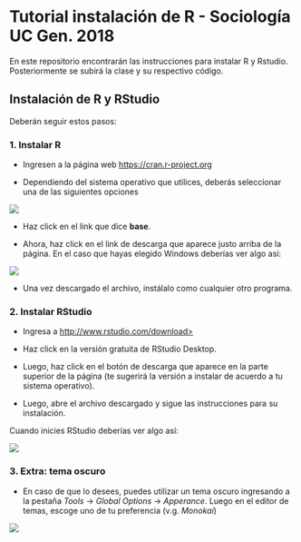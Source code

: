 # Tutorial instalación de R - Sociología UC Gen. 2018

En este repositorio encontrarán las instrucciones para instalar R y Rstudio. Posteriormente se subirá la clase y su respectivo código.

## Instalación de R y RStudio

Deberán seguir estos pasos:

### 1. **Instalar R**

  - Ingresen a la página web <https://cran.r-project.org>

  - Dependiendo del sistema operativo que utilices, deberás seleccionar una de las siguientes opciones

   ![](https://github.com/sirojas/Clases_ISUC/blob/main/images/r_cran.png)

   - Haz click en el link que dice **base**.

  - Ahora, haz click en el link de descarga que aparece justo arriba de la página. En el caso que hayas elegido Windows deberías ver algo así:

   ![](https://github.com/sirojas/Clases_ISUC/blob/main/images/r_4-1_windows.png)

   - Una vez descargado el archivo, instálalo como cualquier otro programa.

### 2. **Instalar RStudio**

  - Ingresa a http://www.rstudio.com/download>
  - Haz click en la versión gratuita de RStudio Desktop.

  - Luego, haz click en el botón de descarga que aparece en la parte superior de la página (te sugerirá la versión a instalar de acuerdo a tu sistema operativo).

  - Luego, abre el archivo descargado y sigue las instrucciones para su instalación.

Cuando inicies RStudio deberías ver algo así:

![](https://github.com/sirojas/Clases_ISUC/blob/main/images/rstudio_default.png)


### 3. **Extra: tema oscuro**

  - En caso de que lo desees, puedes utilizar un tema oscuro ingresando a la pestaña *Tools* → *Global Options* → *Apperance*. Luego en el editor de temas, escoge uno de tu preferencia (v.g. *Monokai*)

![](https://github.com/sirojas/Clases_ISUC/blob/main/images/rstudio_dark.png)
